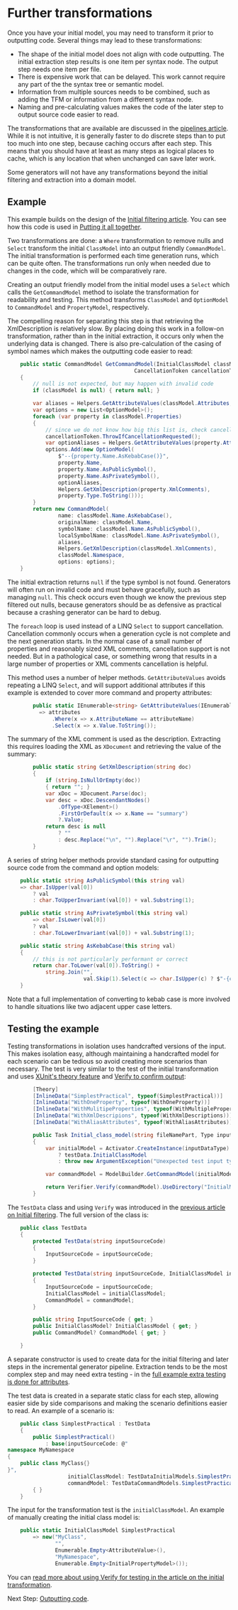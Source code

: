 # Further transformations

Once you have your initial model, you may need to transform it prior to outputting code. Several things may lead to these transformations:

* The shape of the initial model does not align with code outputting. The initial extraction step results is one item per syntax node. The output step needs one item per file.
* There is expensive work that can be delayed. This work cannot require any part of the the syntax tree or semantic model.
* Information from multiple sources needs to be combined, such as adding the TFM or information from a different syntax node.
* Naming and pre-calculating values makes the code of the later step to output source code easier to read.

The transformations that are available are discussed in the [pipelines article](..\pipeline.md). While it is not intuitive, it is generally faster to do discrete steps than to put too much into one step, because caching occurs after each step. This means that you should have at least as many steps as logical places to cache, which is any location that when unchanged can save later work.

Some generators will not have any transformations beyond the initial filtering and extraction into a domain model.

## Example

This example builds on the design of the [Initial filtering article](initial-filtering.md#example). You can see how this code is used in [Putting it all together](putting-it-all-together.md#example).

Two transformations are done: a `Where` transformation to remove nulls and `Select` transform the initial `ClassModel` into an output friendly `CommandModel`. The initial transformation is performed each time generation runs, which can be quite often. The transformations run only when needed due to changes in the code, which will be comparatively rare.

Creating an output friendly model from the initial model uses a `Select` which calls the `GetCommandModel` method to isolate the transformation for readability and testing. This method transforms `ClassModel` and `OptionModel` to `CommandModel` and `PropertyModel`, respectively.

The compelling reason for separating this step is that retrieving the XmlDescription is relatively slow. By placing doing this work in a follow-on transformation, rather than in the initial extraction, it occurs only when the underlying data is changed. There is also pre-calculation of the casing of symbol names which makes the outputting code easier to read:

```csharp
    public static CommandModel GetCommandModel(InitialClassModel classModel,
                                        CancellationToken cancellationToken)
    {
        // null is not expected, but may happen with invalid code
        if (classModel is null) { return null; }

        var aliases = Helpers.GetAttributeValues(classModel.Attributes, "AliasAttribute");
        var options = new List<OptionModel>();
        foreach (var property in classModel.Properties)
        {
            // since we do not know how big this list is, check cancellation token
            cancellationToken.ThrowIfCancellationRequested();
            var optionAliases = Helpers.GetAttributeValues(property.Attributes, "AliasAttribute");
            options.Add(new OptionModel(
                $"--{property.Name.AsKebabCase()}",
                property.Name,
                property.Name.AsPublicSymbol(),
                property.Name.AsPrivateSymbol(),
                optionAliases,
                Helpers.GetXmlDescription(property.XmlComments),
                property.Type.ToString()));
        }
        return new CommandModel(
                name: classModel.Name.AsKebabCase(),
                originalName: classModel.Name,
                symbolName: classModel.Name.AsPublicSymbol(),
                localSymbolName: classModel.Name.AsPrivateSymbol(),
                aliases,
                Helpers.GetXmlDescription(classModel.XmlComments),
                classModel.Namespace,
                options: options);
    }
```

The initial extraction returns `null` if the type symbol is not found. Generators will often run on invalid code and must behave gracefully, such as managing `null`. This check occurs even though we know the previous step filtered out nulls, because generators should be as defensive as practical because a crashing generator can be hard to debug.

The `foreach` loop is used instead of a LINQ `Select` to support cancellation. Cancellation commonly occurs when a generation cycle is not complete and the next generation starts. In the normal case of a small number of properties and reasonably sized XML comments, cancellation support is not needed. But in a pathological case, or something wrong that results in a large number of properties or XML comments cancellation is helpful.

This method uses a number of helper methods. `GetAttributeValues` avoids repeating a LINQ `Select`, and will support additional attributes if this example is extended to cover more command and property attributes:

```csharp
        public static IEnumerable<string> GetAttributeValues(IEnumerable<AttributeValue> attributes, string attributeName)
          => attributes
              .Where(x => x.AttributeName == attributeName)
              .Select(x => x.Value.ToString());
```

The summary of the XML comment is used as the description. Extracting this requires loading the XML as `XDocument` and retrieving the value of the summary:

```csharp
        public static string GetXmlDescription(string doc)
        {
            if (string.IsNullOrEmpty(doc))
            { return ""; }
            var xDoc = XDocument.Parse(doc);
            var desc = xDoc.DescendantNodes()
                .OfType<XElement>()
                .FirstOrDefault(x => x.Name == "summary")
                ?.Value;
            return desc is null
                ? ""
                : desc.Replace("\n", "").Replace("\r", "").Trim();
        }
```

A series of string helper methods provide standard casing for outputting source code from the command and option models:

```csharp
    public static string AsPublicSymbol(this string val)
    => char.IsUpper(val[0])
        ? val
        : char.ToUpperInvariant(val[0]) + val.Substring(1);

    public static string AsPrivateSymbol(this string val)
        => char.IsLower(val[0])
        ? val
        : char.ToLowerInvariant(val[0]) + val.Substring(1);

    public static string AsKebabCase(this string val)
    {
        // this is not particularly performant or correct
        return char.ToLower(val[0]).ToString() +
            string.Join("",
                        val.Skip(1).Select(c => char.IsUpper(c) ? $"-{char.ToLower(c)}" : c.ToString()));
    }
```

Note that a full implementation of converting to kebab case is more involved to handle situations like two adjacent upper case letters.

## Testing the example

Testing transformations in isolation uses handcrafted versions of the input. This makes isolation easy, although maintaining a handcrafted model for each scenario can be tedious so avoid creating more scenarios than necessary. The test is very similar to the test of the initial transformation and uses [XUnit's theory feature]() and [Verify to confirm output]():

```csharp
        [Theory]
        [InlineData("SimplestPractical", typeof(SimplestPractical))]
        [InlineData("WithOneProperty", typeof(WithOneProperty))]
        [InlineData("WithMulitipeProperties", typeof(WithMultipleProperties))]
        [InlineData("WithXmlDescripions", typeof(WithXmlDescriptions))]
        [InlineData("WithAliasAttributes", typeof(WithAliasAttributes))]

        public Task Initial_class_model(string fileNamePart, Type inputDataType)
        {
            var initialModel = Activator.CreateInstance(inputDataType) is TestData testData
                ? testData.InitialClassModel
                : throw new ArgumentException("Unexpected test input type", nameof(inputDataType));

            var commandModel = ModelBuilder.GetCommandModel(initialModel, TestHelpers.CancellationTokenForTesting);

            return Verifier.Verify(commandModel).UseDirectory("InitialModelSnapshots").UseTextForParameters(fileNamePart);
        }
```



The `TestData` class and using `Verify` was introduced in the [previous article on Initial filtering](design-input-data.md#testing-the-example). The full version of the class is:

```csharp
    public class TestData
    {
        protected TestData(string inputSourceCode)
        {
            InputSourceCode = inputSourceCode;
        }

        protected TestData(string inputSourceCode, InitialClassModel initialClassModel, CommandModel commandModel)
        {
            InputSourceCode = inputSourceCode;
            InitialClassModel = initialClassModel;
            CommandModel = commandModel;
        }

        public string InputSourceCode { get; }
        public InitialClassModel? InitialClassModel { get; }
        public CommandModel? CommandModel { get; }

    }
```

A separate constructor is used to create data for the initial filtering and later steps in the incremental generator pipeline. Extraction tends to be the most complex step and may need extra testing - in the [full example extra testing is done for attributes]().

The test data is created in a separate static class for each step, allowing easier side by side comparisons and making the scenario definitions easier to read. An example of a scenario is:

```csharp
    public class SimplestPractical : TestData
    {
        public SimplestPractical()
            : base(inputSourceCode: @"
namespace MyNamespace
{
    public class MyClass{}
}",
                   initialClassModel: TestDataInitialModels.SimplestPractical,
                   commandModel: TestDataCommandModels.SimplestPractical)
        { }
    }
```

The input for the transformation test is the `initialClassModel`. An example of manually creating the initial class model is:

```csharp
    public static InitialClassModel SimplestPractical
        => new("MyClass",
               "",
               Enumerable.Empty<AttributeValue>(),
               "MyNamespace",
               Enumerable.Empty<InitialPropertyModel>());
```

You can [read more about using Verify for testing in the article on the initial transformation]().

Next Step: [Outputting code](output-code.md).
